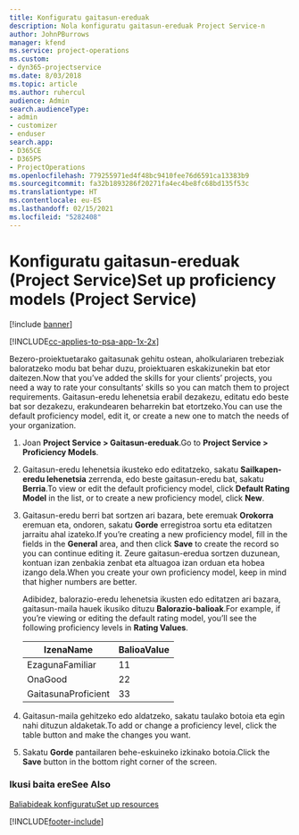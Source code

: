 ```yaml
---
title: Konfiguratu gaitasun-ereduak
description: Nola konfiguratu gaitasun-ereduak Project Service-n
author: JohnPBurrows
manager: kfend
ms.service: project-operations
ms.custom:
- dyn365-projectservice
ms.date: 8/03/2018
ms.topic: article
ms.author: ruhercul
audience: Admin
search.audienceType:
- admin
- customizer
- enduser
search.app:
- D365CE
- D365PS
- ProjectOperations
ms.openlocfilehash: 779255971ed4f48bc9410fee76d6591ca13383b9
ms.sourcegitcommit: fa32b1893286f20271fa4ec4be8fc68bd135f53c
ms.translationtype: HT
ms.contentlocale: eu-ES
ms.lasthandoff: 02/15/2021
ms.locfileid: "5282408"
---
```

# <a name="set-up-proficiency-models-project-service"></a><span data-ttu-id="5e927-103">Konfiguratu gaitasun-ereduak (Project Service)</span><span class="sxs-lookup"><span data-stu-id="5e927-103">Set up proficiency models (Project Service)</span></span>

[!include [banner](../includes/psa-now-project-operations.md)]

[!INCLUDE[cc-applies-to-psa-app-1x-2x](../includes/cc-applies-to-psa-app-1x-2x.md)]

<span data-ttu-id="5e927-104">Bezero-proiektuetarako gaitasunak gehitu ostean, aholkulariaren trebeziak baloratzeko modu bat behar duzu, proiektuaren eskakizunekin bat etor daitezen.</span><span class="sxs-lookup"><span data-stu-id="5e927-104">Now that you’ve added the skills for your clients’ projects, you need a way to rate your consultants’ skills so you can match them to project requirements.</span></span> <span data-ttu-id="5e927-105">Gaitasun-eredu lehenetsia erabil dezakezu, editatu edo beste bat sor dezakezu, erakundearen beharrekin bat etortzeko.</span><span class="sxs-lookup"><span data-stu-id="5e927-105">You can use the default proficiency model, edit it, or create a new one to match the needs of your organization.</span></span>  
  
1.  <span data-ttu-id="5e927-106">Joan **Project Service > Gaitasun-ereduak**.</span><span class="sxs-lookup"><span data-stu-id="5e927-106">Go to **Project Service > Proficiency Models**.</span></span>  
  
2.  <span data-ttu-id="5e927-107">Gaitasun-eredu lehenetsia ikusteko edo editatzeko, sakatu **Sailkapen-eredu lehenetsia** zerrenda, edo beste gaitasun-eredu bat, sakatu **Berria**.</span><span class="sxs-lookup"><span data-stu-id="5e927-107">To view or edit the default proficiency model, click **Default Rating Model** in the list, or to create a new proficiency model, click **New**.</span></span>  
  
3.  <span data-ttu-id="5e927-108">Gaitasun-eredu berri bat sortzen ari bazara, bete eremuak **Orokorra** eremuan eta, ondoren, sakatu **Gorde** erregistroa sortu eta editatzen jarraitu ahal izateko.</span><span class="sxs-lookup"><span data-stu-id="5e927-108">If you’re creating a new proficiency model, fill in the fields in the **General** area, and then click **Save** to create the record so you can continue editing it.</span></span> <span data-ttu-id="5e927-109">Zeure gaitasun-eredua sortzen duzunean, kontuan izan zenbakia zenbat eta altuagoa izan orduan eta hobea izango dela.</span><span class="sxs-lookup"><span data-stu-id="5e927-109">When you create your own proficiency model, keep in mind that higher numbers are better.</span></span>  
  
     <span data-ttu-id="5e927-110">Adibidez, balorazio-eredu lehenetsia ikusten edo editatzen ari bazara, gaitasun-maila hauek ikusiko dituzu **Balorazio-balioak**.</span><span class="sxs-lookup"><span data-stu-id="5e927-110">For example, if you’re viewing or editing the default rating model, you’ll see the following proficiency levels in **Rating Values**.</span></span>  
  
    |<span data-ttu-id="5e927-111">Izena</span><span class="sxs-lookup"><span data-stu-id="5e927-111">Name</span></span>|<span data-ttu-id="5e927-112">Balioa</span><span class="sxs-lookup"><span data-stu-id="5e927-112">Value</span></span>|  
    |----------|-----------|  
    |<span data-ttu-id="5e927-113">Ezaguna</span><span class="sxs-lookup"><span data-stu-id="5e927-113">Familiar</span></span>|<span data-ttu-id="5e927-114">1</span><span class="sxs-lookup"><span data-stu-id="5e927-114">1</span></span>|  
    |<span data-ttu-id="5e927-115">Ona</span><span class="sxs-lookup"><span data-stu-id="5e927-115">Good</span></span>|<span data-ttu-id="5e927-116">2</span><span class="sxs-lookup"><span data-stu-id="5e927-116">2</span></span>|  
    |<span data-ttu-id="5e927-117">Gaitasuna</span><span class="sxs-lookup"><span data-stu-id="5e927-117">Proficient</span></span>|<span data-ttu-id="5e927-118">3</span><span class="sxs-lookup"><span data-stu-id="5e927-118">3</span></span>|  
  
4.  <span data-ttu-id="5e927-119">Gaitasun-maila gehitzeko edo aldatzeko, sakatu taulako botoia eta egin nahi dituzun aldaketak.</span><span class="sxs-lookup"><span data-stu-id="5e927-119">To add or change a proficiency level, click the table button and make the changes you want.</span></span>  
  
5.  <span data-ttu-id="5e927-120">Sakatu **Gorde** pantailaren behe-eskuineko izkinako botoia.</span><span class="sxs-lookup"><span data-stu-id="5e927-120">Click the **Save** button in the bottom right corner of the screen.</span></span>  
  
### <a name="see-also"></a><span data-ttu-id="5e927-121">Ikusi baita ere</span><span class="sxs-lookup"><span data-stu-id="5e927-121">See Also</span></span>  
 [<span data-ttu-id="5e927-122">Baliabideak konfiguratu</span><span class="sxs-lookup"><span data-stu-id="5e927-122">Set up resources</span></span>](../psa/set-up-resources.md)


[!INCLUDE[footer-include](../includes/footer-banner.md)]